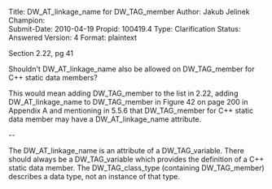 Title:       DW_AT_linkage_name for DW_TAG_member
Author:      Jakub Jelinek
Champion:    
Submit-Date: 2010-04-19
Propid:      100419.4
Type:        Clarification
Status:      Answered
Version:     4
Format:      plaintext

Section 2.22, pg 41

Shouldn't DW_AT_linkage_name also be allowed on DW_TAG_member for C++ static data members?

This would mean adding DW_TAG_member to the list in 2.22, adding DW_AT_linkage_name 
to DW_TAG_member in Figure 42 on page 200 in Appendix A and mentioning in 5.5.6 that 
DW_TAG_member for C++ static data member may have a DW_AT_linkage_name attribute.

-- 

The DW_AT_linkage_name is an attribute of a DW_TAG_variable.  There should always
be a DW_TAG_variable which provides the definition of a C++ static data member.
The DW_TAG_class_type (containing DW_TAG_member) describes a data type, not 
an instance of that type.  

